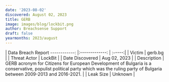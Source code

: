 ```yaml
---
date: '2023-08-02'
discovered: August 02, 2023
title: GERB
image: images/blog/lockbit.png
author: Breachsense Support
draft: false
yearmonths: 2023/august
---
```



| Data Breach Report
------------:     |:-------------:    | :-----:|
| Victim      | gerb.bg      | 
| Threat Actor      | LockBit      | 
| Date Discovered      | Aug 02, 2023      | 
| Description      | GERB acronym for Citizens for European Development of Bulgaria is a conservative, populist political party which was the ruling party of Bulgaria between 2009-2013 and 2016-2021.      | 
| Leak Size      | Unknown      | 

